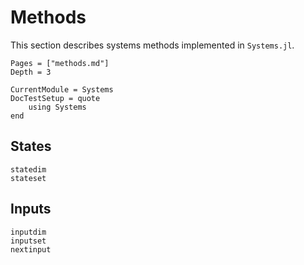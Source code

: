# Methods

This section describes systems methods implemented in `Systems.jl`.

```@contents
Pages = ["methods.md"]
Depth = 3
```

```@meta
CurrentModule = Systems
DocTestSetup = quote
    using Systems
end
```

## States

```@docs
statedim
stateset
```

## Inputs

```@docs
inputdim
inputset
nextinput
```
